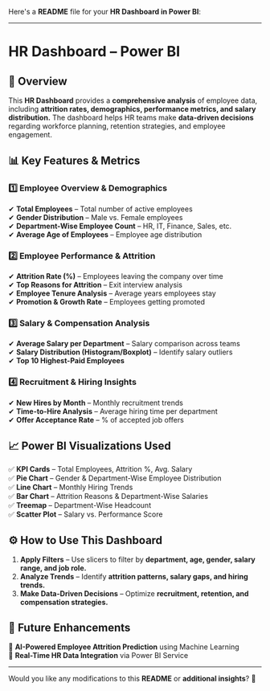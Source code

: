 Here's a **README** file for your **HR Dashboard in Power BI**:  

---

# **HR Dashboard – Power BI**  

## **📌 Overview**  
This **HR Dashboard** provides a **comprehensive analysis** of employee data, including **attrition rates, demographics, performance metrics, and salary distribution.** The dashboard helps HR teams make **data-driven decisions** regarding workforce planning, retention strategies, and employee engagement.  

## **📊 Key Features & Metrics**  
### **1️⃣ Employee Overview & Demographics**  
✔ **Total Employees** – Total number of active employees  
✔ **Gender Distribution** – Male vs. Female employees  
✔ **Department-Wise Employee Count** – HR, IT, Finance, Sales, etc.  
✔ **Average Age of Employees** – Employee age distribution  

### **2️⃣ Employee Performance & Attrition**  
✔ **Attrition Rate (%)** – Employees leaving the company over time  
✔ **Top Reasons for Attrition** – Exit interview analysis  
✔ **Employee Tenure Analysis** – Average years employees stay  
✔ **Promotion & Growth Rate** – Employees getting promoted  

### **3️⃣ Salary & Compensation Analysis**  
✔ **Average Salary per Department** – Salary comparison across teams  
✔ **Salary Distribution (Histogram/Boxplot)** – Identify salary outliers  
✔ **Top 10 Highest-Paid Employees**  

### **4️⃣ Recruitment & Hiring Insights**  
✔ **New Hires by Month** – Monthly recruitment trends  
✔ **Time-to-Hire Analysis** – Average hiring time per department  
✔ **Offer Acceptance Rate** – % of accepted job offers  

## **📈 Power BI Visualizations Used**  
✅ **KPI Cards** – Total Employees, Attrition %, Avg. Salary  
✅ **Pie Chart** – Gender & Department-Wise Employee Distribution  
✅ **Line Chart** – Monthly Hiring Trends  
✅ **Bar Chart** – Attrition Reasons & Department-Wise Salaries  
✅ **Treemap** – Department-Wise Headcount  
✅ **Scatter Plot** – Salary vs. Performance Score  

## **⚙️ How to Use This Dashboard**  
1. **Apply Filters** – Use slicers to filter by **department, age, gender, salary range, and job role.**  
2. **Analyze Trends** – Identify **attrition patterns, salary gaps, and hiring trends.**  
3. **Make Data-Driven Decisions** – Optimize **recruitment, retention, and compensation strategies.**  

## **🚀 Future Enhancements**  
🔹 **AI-Powered Employee Attrition Prediction** using Machine Learning  
🔹 **Real-Time HR Data Integration** via Power BI Service  

---

Would you like any modifications to this **README** or **additional insights**? 🚀
